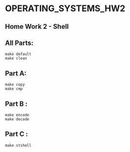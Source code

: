 # OPERATING_SYSTEMS_HW2
## Home Work 2 - Shell

## All Parts:

<div dir='ltr'>

    make default
	make clean 

</div>

## Part A:
<div dir='ltr'>

    make copy
	make cmp 

</div>

## Part B :
<div dir='ltr'>

    make encode
	make decode 
</div>
  
<div dir='ltr'>  


</div>


## Part C :
<div dir='ltr'>  

    make stshell

</div>

